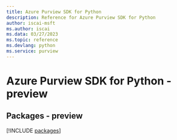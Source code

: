 ```yaml
---
title: Azure Purview SDK for Python
description: Reference for Azure Purview SDK for Python
author: iscai-msft
ms.author: iscai
ms.data: 03/27/2023
ms.topic: reference
ms.devlang: python
ms.service: purview
---
```

# Azure Purview SDK for Python - preview
## Packages - preview
[!INCLUDE [packages](purview-index.md)]